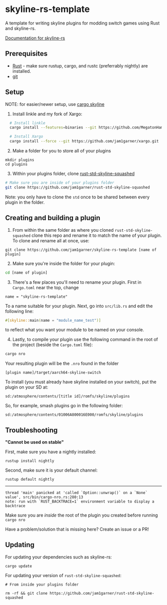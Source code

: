 # skyline-rs-template

A template for writing skyline plugins for modding switch games using Rust and skyline-rs.

[Documentation for skyline-rs](https://ultimate-research.github.io/skyline-rs-template/doc/skyline/index.html)

## Prerequisites

* [Rust](https://www.rust-lang.org/install.html) - make sure rustup, cargo, and rustc (preferrably nightly) are installed.
* [git](https://git-scm.com/book/en/v2/Getting-Started-Installing-Git)

## Setup

NOTE: for easier/newer setup, use [cargo skyline](https://github.com/jam1garner/cargo-skyline)

1. Install linkle and my fork of Xargo:
```sh
  # Install linkle
  cargo install --features=binaries --git https://github.com/MegatonHammer/linkle

  # Install Xargo
  cargo install --force --git https://github.com/jam1garner/xargo.git
```
2. Make a folder for you to store all of your plugins
```
mkdir plugins
cd plugins
```
3. Within your plugins folder, clone [rust-std-skyline-squashed](https://github.com/jam1garner/rust-std-skyline-squashed)
```sh
# Make sure you are inside of your plugins folder
git clone https://github.com/jam1garner/rust-std-skyline-squashed
```
Note: you only have to clone the `std` once to be shared between every plugin in the folder.

## Creating and building a plugin

1. From within the same folder as where you cloned `rust-std-skyline-squashed` clone this repo and rename it to match the
name of your plugin. To clone and rename all at once, use:
```
git clone https://github.com/jam1garner/skyline-rs-template [name of plugin]
```
2. Make sure you're inside the folder for your plugin:
```sh
cd [name of plugin]
```
3. There's a few places you'll need to rename your plugin. First in `Cargo.toml` near the top, change
```
name = "skyline-rs-template"
```
To a name suitable for your plugin. Next, go into `src/lib.rs` and edit the following line:
```rust
#[skyline::main(name = "module_name_test")]
```
to reflect what you want your module to be named on your console.

4. Lastly, to compile your plugin use the following command in the root of the project (beside the `Cargo.toml` file):
```sh
cargo nro
```
Your resulting plugin will be the `.nro` found in the folder
```
[plugin name]/target/aarch64-skyline-switch
```
To install (you must already have skyline installed on your switch), put the plugin on your SD at:
```
sd:/atmosphere/contents/[title id]/romfs/skyline/plugins
```
So, for example, smash plugins go in the following folder:
```
sd:/atmosphere/contents/01006A800016E000/romfs/skyline/plugins
```

## Troubleshooting

**"Cannot be used on stable"**

First, make sure you have a nightly installed:
```
rustup install nightly
```
Second, make sure it is your default channel:
```
rustup default nightly
```
---
```
thread 'main' panicked at 'called `Option::unwrap()` on a `None` value', src/bin/cargo-nro.rs:280:13
note: run with `RUST_BACKTRACE=1` environment variable to display a backtrace
```

Make sure you are *inside* the root of the plugin you created before running `cargo nro`

Have a problem/solution that is missing here? Create an issue or a PR!

## Updating

For updating your dependencies such as skyline-rs:

```
cargo update
```

For updating your version of `rust-std-skyline-squashed`:

```
# From inside your plugins folder

rm -rf && git clone https://github.com/jam1garner/rust-std-skyline-squashed
```
